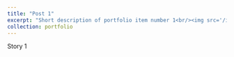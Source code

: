 ```yaml
---
title: "Post 1"
excerpt: "Short description of portfolio item number 1<br/><img src='/images/500x300.png'>"
collection: portfolio
---
```


Story 1
